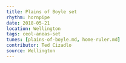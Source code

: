 ```yaml
---
title: Plains of Boyle set
rhythm: hornpipe
date: 2018-05-21
location: Wellington
tags: ceol-aneas-set
tunes: [plains-of-boyle.md, home-ruler.md]
contributor: Ted Cizadlo
source: Wellington
---
```


